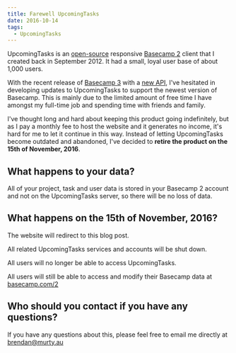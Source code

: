 ```yaml
---
title: Farewell UpcomingTasks
date: 2016-10-14
tags:
  - UpcomingTasks
---
```


UpcomingTasks is an [open-source](https://github.com/brendanmurty/upcomingtasks) responsive [Basecamp 2](https://basecamp.com/2) client that I created back in September 2012. It had a small, loyal user base of about 1,000 users.

With the recent release of [Basecamp 3](https://basecamp.com/) with a [new API](https://github.com/basecamp/bc3-api), I've hesitated in developing updates to UpcomingTasks to support the newest version of Basecamp. This is mainly due to the limited amount of free time I have amongst my full-time job and spending time with friends and family.

I've thought long and hard about keeping this product going indefinitely, but as I pay a monthly fee to host the website and it generates no income, it's hard for me to let it continue in this way. Instead of letting UpcomingTasks become outdated and abandoned, I've decided to **retire the product on the 15th of November, 2016**.

## What happens to your data?

All of your project, task and user data is stored in your Basecamp 2 account and not on the UpcomingTasks server, so there will be no loss of data.

## What happens on the 15th of November, 2016?

The website will redirect to this blog post.

All related UpcomingTasks services and accounts will be shut down.

All users will no longer be able to access UpcomingTasks.

All users will still be able to access and modify their Basecamp data at [basecamp.com/2](https://basecamp.com/2)

## Who should you contact if you have any questions?

If you have any questions about this, please feel free to email me directly at [brendan@murty.au](mailto:brendan@murty.au)
